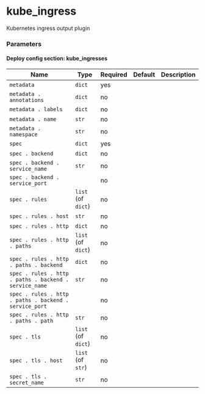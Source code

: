 <!--
NOTE: this document is automatically generated. Any manual changes will get overwritten.
-->
# kube_ingress

Kubernetes ingress output plugin

### Parameters


#### Deploy config section: kube_ingresses

Name | Type | Required | Default | Description
--- | --- | --- | --- | ---
`metadata`|`dict`|yes||
`metadata . annotations`|`dict`|no||
`metadata . labels`|`dict`|no||
`metadata . name`|`str`|no||
`metadata . namespace`|`str`|no||
`spec`|`dict`|yes||
`spec . backend`|`dict`|no||
`spec . backend . service_name`|`str`|no||
`spec . backend . service_port`||no||
`spec . rules`|`list` (of `dict`)|no||
`spec . rules . host`|`str`|no||
`spec . rules . http`|`dict`|no||
`spec . rules . http . paths`|`list` (of `dict`)|no||
`spec . rules . http . paths . backend`|`dict`|no||
`spec . rules . http . paths . backend . service_name`|`str`|no||
`spec . rules . http . paths . backend . service_port`||no||
`spec . rules . http . paths . path`|`str`|no||
`spec . tls`|`list` (of `dict`)|no||
`spec . tls . host`|`list` (of `str`)|no||
`spec . tls . secret_name`|`str`|no||



